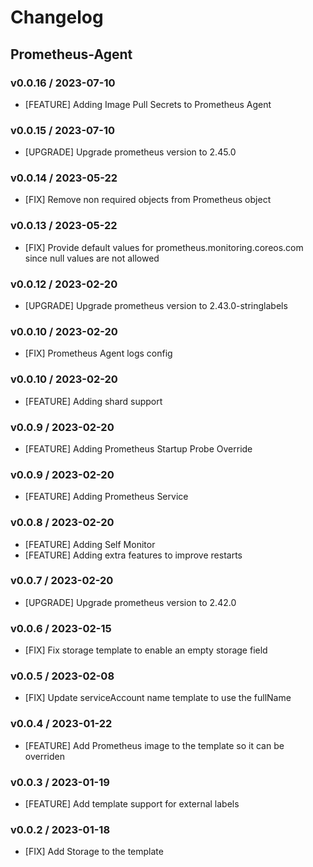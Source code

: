 # Changelog

## Prometheus-Agent

### v0.0.16 / 2023-07-10
* [FEATURE] Adding Image Pull Secrets to Prometheus Agent

### v0.0.15 / 2023-07-10
* [UPGRADE] Upgrade prometheus version to 2.45.0

### v0.0.14 / 2023-05-22
* [FIX] Remove non required objects from Prometheus object

### v0.0.13 / 2023-05-22
* [FIX] Provide default values for prometheus.monitoring.coreos.com since null values are not allowed

### v0.0.12 / 2023-02-20
* [UPGRADE] Upgrade prometheus version to 2.43.0-stringlabels

### v0.0.10 / 2023-02-20
* [FIX] Prometheus Agent logs config

### v0.0.10 / 2023-02-20
* [FEATURE] Adding shard support

### v0.0.9 / 2023-02-20
* [FEATURE] Adding Prometheus Startup Probe Override

### v0.0.9 / 2023-02-20
* [FEATURE] Adding Prometheus Service

### v0.0.8 / 2023-02-20

* [FEATURE] Adding Self Monitor
* [FEATURE] Adding extra features to improve restarts

### v0.0.7 / 2023-02-20

* [UPGRADE] Upgrade prometheus version to 2.42.0

### v0.0.6 / 2023-02-15

* [FIX] Fix storage template to enable an empty storage field

### v0.0.5 / 2023-02-08

* [FIX] Update serviceAccount name template to use the fullName

### v0.0.4 / 2023-01-22

* [FEATURE] Add Prometheus image to the template so it can be overriden

### v0.0.3 / 2023-01-19

* [FEATURE] Add template support for external labels

### v0.0.2 / 2023-01-18

* [FIX] Add Storage to the template
